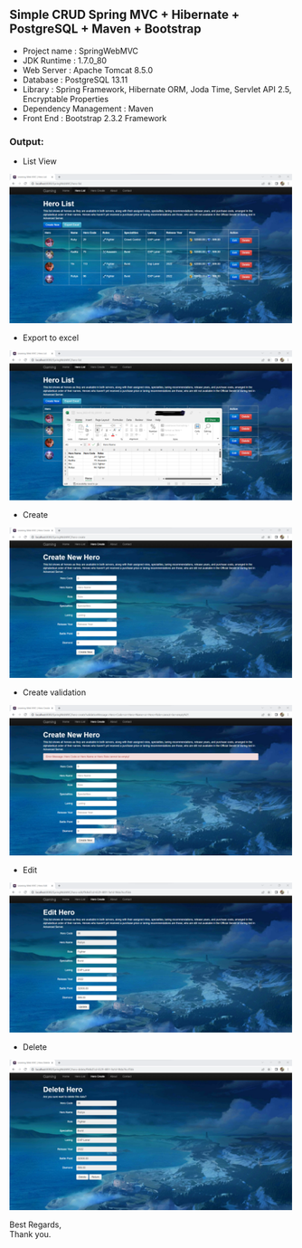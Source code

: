 ## Simple CRUD Spring MVC + Hibernate + PostgreSQL + Maven + Bootstrap
* Project name : SpringWebMVC
* JDK Runtime : 1.7.0_80
* Web Server : Apache Tomcat 8.5.0
* Database : PostgreSQL 13.11
* Library : Spring Framework, Hibernate ORM, Joda Time, Servlet API 2.5, Encryptable Properties
* Dependency Management : Maven
* Front End : Bootstrap 2.3.2 Framework

### Output:

* List View 
<img src="WebContent/assets/img/output-hero-list.png" alt="hero-list" width="500"/>

* Export to excel
<img src="WebContent/assets/img/output-hero-export-excel.png" alt="hero-export-excel" width="500"/>

* Create
<img src="WebContent/assets/img/output-hero-create.png" alt="hero-create" width="500"/>

* Create validation
<img src="WebContent/assets/img/output-hero-create-validation.png" alt="hero-create-validation" width="500"/>

* Edit
<img src="WebContent/assets/img/output-hero-edit.png" alt="hero-edit" width="500"/>

* Delete
<img src="WebContent/assets/img/output-hero-delete.png" alt="hero-delete" width="500"/>


Best Regards,<br/>
Thank you.
